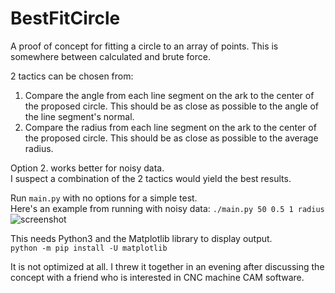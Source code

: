 # BestFitCircle

A proof of concept for fitting a circle to an array of points.
This is somewhere between calculated and brute force.

2 tactics can be chosen from:
1. Compare the angle from each line segment on the ark to the center of the proposed circle. This should be as close as possible to the angle of the line segment's normal.
2. Compare the radius from each line segment on the ark to the center of the proposed circle. This should be as close as possible to the average radius.

Option 2. works better for noisy data.  
I suspect a combination of the 2 tactics would yield the best results.

Run `main.py` with no options for a simple test.  
Here's an example from running with noisy data: `./main.py 50 0.5 1 radius`  
![screenshot](../main/assets/BestFitCircle_screenshot.png?raw=true)

This needs Python3 and the Matplotlib library to display output.  
`python -m pip install -U matplotlib`

It is not optimized at all. I threw it together in an evening after discussing the concept with a friend who is interested in CNC machine CAM software.
